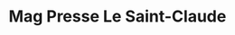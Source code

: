 ---
title: "Mag Presse Le Saint-Claude"
url: /sauvian/mag-presse-le-saint-claude/
shop: marchand de journaux
---
